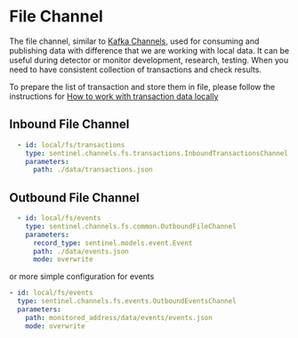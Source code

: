 # File Channel

The file channel, similar to [Kafka Channels](KafkaChannels.md), used for consuming and publishing data with difference that we are working with local data. It can be useful during detector or monitor development, research, testing. When you need to have consistent collection of transactions and check results.

To prepare the list of transaction and store them in file, please follow the instructions for [How to work with transaction data locally](/Tutorials/How-to-work-with-transaction-data-locally.md) 

## Inbound File Channel

```yaml
  - id: local/fs/transactions
    type: sentinel.channels.fs.transactions.InboundTransactionsChannel
    parameters:
      path: ./data/transactions.json
```

## Outbound File Channel

```yaml
  - id: local/fs/events
    type: sentinel.channels.fs.common.OutboundFileChannel
    parameters:
      record_type: sentinel.models.event.Event
      path: ./data/events.json
      mode: overwrite
```

or more simple configuration for events

```yaml
- id: local/fs/events
  type: sentinel.channels.fs.events.OutboundEventsChannel
  parameters:
    path: monitored_address/data/events/events.json
    mode: overwrite
```
